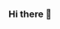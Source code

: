 ### Hi there 👋

<!--
**mgomezo12/mgomezo12** is a ✨ _special_ ✨ repository because its `README.md` (this file) appears on your GitHub profile.

I am in my to become a hydrogeologist, currently doing a mater in Groundwater and Global Change, passionate about data analyses and groundwater modelling. I have a geological engeneering background, therefore, field work and data colletion is also a part of me. 

Python is the coding language that I have used the most so far, but I can read and work on Java script, Matlab, R and trying to incorporate Julia. 
I started to upload my codes not so long ago but I have around 5 years of experience coding for geosciences applications. 



- 🔭 I’m currently working on machine learning applications to forecast groundwater levels.
- 🌱 I’m currently learning FloPy, Tensorflow and advanced geopandas.
- 💬 My main interest: integrate data science and hydrogeology. Working towards making groundwater visible!.
- 😄 Let me help you in case you need it.
- ⚡ I believe open source is a key to development. Inclusion is essential.
- 📫 Send me a message here if you have any questions or to mgomezo1212@gmail.com!

